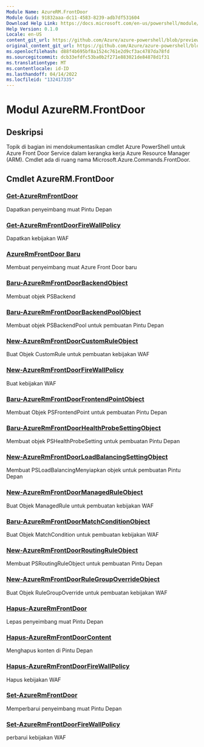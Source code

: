 ```yaml
---
Module Name: AzureRM.FrontDoor
Module Guid: 91832aaa-dc11-4583-8239-adb7df531604
Download Help Link: https://docs.microsoft.com/en-us/powershell/module/azurerm.frontdoor
Help Version: 0.1.0
Locale: en-US
content_git_url: https://github.com/Azure/azure-powershell/blob/preview/src/ResourceManager/FrontDoor/Commands.FrontDoor/help/AzureRM.FrontDoor.md
original_content_git_url: https://github.com/Azure/azure-powershell/blob/preview/src/ResourceManager/FrontDoor/Commands.FrontDoor/help/AzureRM.FrontDoor.md
ms.openlocfilehash: d88f4b695bf8a1524c761e2d9cf3ac4787da78fd
ms.sourcegitcommit: dcb33efdfc53ba0b2f271e883021de84878d1f31
ms.translationtype: MT
ms.contentlocale: id-ID
ms.lasthandoff: 04/14/2022
ms.locfileid: "132417335"
---
```

# Modul AzureRM.FrontDoor
## Deskripsi
Topik di bagian ini mendokumentasikan cmdlet Azure PowerShell untuk Azure Front Door Service dalam kerangka kerja Azure Resource Manager (ARM). Cmdlet ada di ruang nama Microsoft.Azure.Commands.FrontDoor.

## Cmdlet AzureRM.FrontDoor
### [Get-AzureRmFrontDoor](Get-AzureRmFrontDoor.md)
Dapatkan penyeimbang muat Pintu Depan

### [Get-AzureRmFrontDoorFireWallPolicy](Get-AzureRmFrontDoorFireWallPolicy.md)
Dapatkan kebijakan WAF

### [AzureRmFrontDoor Baru](New-AzureRmFrontDoor.md)
Membuat penyeimbang muat Azure Front Door baru

### [Baru-AzureRmFrontDoorBackendObject](New-AzureRmFrontDoorBackendObject.md)
Membuat objek PSBackend

### [Baru-AzureRmFrontDoorBackendPoolObject](New-AzureRmFrontDoorBackendPoolObject.md)
Membuat objek PSBackendPool untuk pembuatan Pintu Depan

### [New-AzureRmFrontDoorCustomRuleObject](New-AzureRmFrontDoorCustomRuleObject.md)
Buat Objek CustomRule untuk pembuatan kebijakan WAF

### [New-AzureRmFrontDoorFireWallPolicy](New-AzureRmFrontDoorFireWallPolicy.md)
Buat kebijakan WAF

### [Baru-AzureRmFrontDoorFrontendPointObject](New-AzureRmFrontDoorFrontendEndpointObject.md)
Membuat Objek PSFrontendPoint untuk pembuatan Pintu Depan

### [Baru-AzureRmFrontDoorHealthProbeSettingObject](New-AzureRmFrontDoorHealthProbeSettingObject.md)
Membuat objek PSHealthProbeSetting untuk pembuatan Pintu Depan

### [New-AzureRmFrontDoorLoadBalancingSettingObject](New-AzureRmFrontDoorLoadBalancingSettingObject.md)
Membuat PSLoadBalancingMenyiapkan objek untuk pembuatan Pintu Depan

### [New-AzureRmFrontDoorManagedRuleObject](New-AzureRmFrontDoorManagedRuleObject.md)
Buat Objek ManagedRule untuk pembuatan kebijakan WAF

### [Baru-AzureRmFrontDoorMatchConditionObject](New-AzureRmFrontDoorMatchConditionObject.md)
Buat Objek MatchCondition untuk pembuatan kebijakan WAF

### [New-AzureRmFrontDoorRoutingRuleObject](New-AzureRmFrontDoorRoutingRuleObject.md)
Membuat PSRoutingRuleObject untuk pembuatan Pintu Depan

### [New-AzureRmFrontDoorRuleGroupOverrideObject](New-AzureRmFrontDoorRuleGroupOverrideObject.md)
Buat Objek RuleGroupOverride untuk pembuatan kebijakan WAF

### [Hapus-AzureRmFrontDoor](Remove-AzureRmFrontDoor.md)
Lepas penyeimbang muat Pintu Depan

### [Hapus-AzureRmFrontDoorContent](Remove-AzureRmFrontDoorContent.md)
Menghapus konten di Pintu Depan

### [Hapus-AzureRmFrontDoorFireWallPolicy](Remove-AzureRmFrontDoorFireWallPolicy.md)
Hapus kebijakan WAF

### [Set-AzureRmFrontDoor](Set-AzureRmFrontDoor.md)
Memperbarui penyeimbang muat Pintu Depan

### [Set-AzureRmFrontDoorFireWallPolicy](Set-AzureRmFrontDoorFireWallPolicy.md)
perbarui kebijakan WAF

